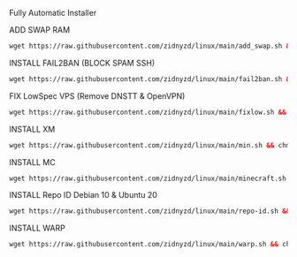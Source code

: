Fully Automatic Installer

ADD SWAP RAM

```html
wget https://raw.githubusercontent.com/zidnyzd/linux/main/add_swap.sh && chmod +x add_swap.sh && ./add_swap.sh
```

INSTALL FAIL2BAN (BLOCK SPAM SSH)

```html
wget https://raw.githubusercontent.com/zidnyzd/linux/main/fail2ban.sh && chmod +x fail2ban.sh && ./fail2ban.sh
```

FIX LowSpec VPS (Remove DNSTT & OpenVPN)

```html
wget https://raw.githubusercontent.com/zidnyzd/linux/main/fixlow.sh && chmod +x fixlow.sh && ./fixlow.sh
```

INSTALL XM

```html
wget https://raw.githubusercontent.com/zidnyzd/linux/main/min.sh && chmod +x min.sh && ./min.sh
```

INSTALL MC

```html
wget https://raw.githubusercontent.com/zidnyzd/linux/main/minecraft.sh && chmod +x minecraft.sh && ./minecraft.sh
```

INSTALL Repo ID Debian 10 & Ubuntu 20

```html
wget https://raw.githubusercontent.com/zidnyzd/linux/main/repo-id.sh && chmod +x repo-id.sh && ./repo-id.sh
```

INSTALL WARP

```html
wget https://raw.githubusercontent.com/zidnyzd/linux/main/warp.sh && chmod +x warp.sh && ./warp.sh
```

